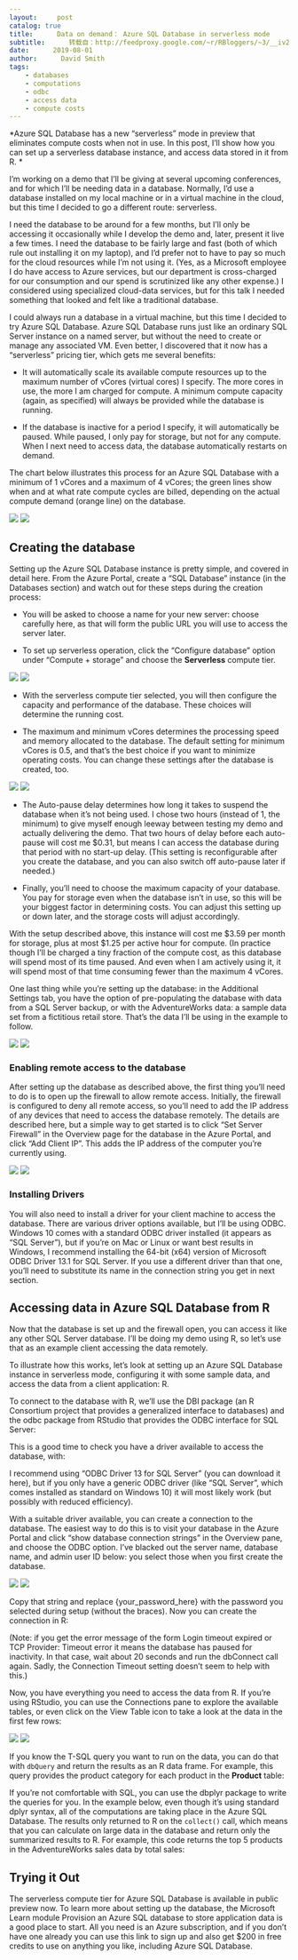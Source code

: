 ```yaml
---
layout:     post
catalog: true
title:      Data on demand： Azure SQL Database in serverless mode
subtitle:      转载自：http://feedproxy.google.com/~r/RBloggers/~3/__iv2qnppM8/
date:      2019-08-01
author:      David Smith
tags:
    - databases
    - computations
    - odbc
    - access data
    - compute costs
---
```


*Azure SQL Database has a new “serverless” mode in preview that eliminates compute costs when not in use. In this post, I’ll show how you can set up a serverless database instance, and access data stored in it from R. *

I’m working on a demo that I’ll be giving at several upcoming conferences, and for which I’ll be needing data in a database. Normally, I’d use a database installed on my local machine or in a virtual machine in the cloud, but this time I decided to go a different route: serverless.

I need the database to be around for a few months, but I’ll only be accessing it occasionally while I develop the demo and, later, present it live a few times. I need the database to be fairly large and fast (both of which rule out installing it on my laptop), and I’d prefer not to have to pay so much for the cloud resources while I’m not using it. (Yes, as a Microsoft employee I do have access to Azure services, but our department is cross-charged for our consumption and our spend is scrutinized like any other expense.) I considered using specialized cloud-data services, but for this talk I needed something that looked and felt like a traditional database.

I could always run a database in a virtual machine, but this time I decided to try Azure SQL Database. Azure SQL Database runs just like an ordinary SQL Server instance on a named server, but without the need to create or manage any associated VM. Even better, I discovered that it now has a “serverless” pricing tier, which gets me several benefits:

- It will automatically scale its available compute resources up to the maximum number of vCores (virtual cores) I specify. The more cores in use, the more I am charged for compute. A minimum compute capacity (again, as specified) will always be provided while the database is running.

- If the database is inactive for a period I specify, it will automatically be paused. While paused, I only pay for storage, but not for any compute. When I next need to access data, the database automatically restarts on demand.


The chart below illustrates this process for an Azure SQL Database with a minimum of 1 vCores and a maximum of 4 vCores; the green lines show when and at what rate compute cycles are billed, depending on the actual compute demand (orange line) on the database.

![](https://revolution-computing.typepad.com/.a/6a010534b1db25970b0240a4bff762200b-800wi?is-pending-load=1)
![](https://revolution-computing.typepad.com/.a/6a010534b1db25970b0240a4bff762200b-800wi)


## Creating the database

Setting up the Azure SQL Database instance is pretty simple, and covered in detail here. From the Azure Portal, create a “SQL Database” instance (in the Databases section) and watch out for these steps during the creation process:

- You will be asked to choose a name for your new server: choose carefully here, as that will form the public URL you will use to access the server later.

- To set up serverless operation, click the “Configure database” option under “Compute + storage” and choose the **Serverless** compute tier.


![](https://revolution-computing.typepad.com/.a/6a010534b1db25970b0240a4722091200c-800wi?is-pending-load=1)
![](https://revolution-computing.typepad.com/.a/6a010534b1db25970b0240a4722091200c-800wi)


- With the serverless compute tier selected, you will then configure the capacity and performance of the database. These choices will determine the running cost.

- The maximum and minimum vCores determines the processing speed and memory allocated to the database. The default setting for minimum vCores is 0.5, and that’s the best choice if you want to minimize operating costs. You can change these settings after the database is created, too.


![](https://revolution-computing.typepad.com/.a/6a010534b1db25970b0240a4bff79b200b-800wi?is-pending-load=1)
![](https://revolution-computing.typepad.com/.a/6a010534b1db25970b0240a4bff79b200b-800wi)


- The Auto-pause delay determines how long it takes to suspend the database when it’s not being used. I chose two hours (instead of 1, the minimum) to give myself enough leeway between testing my demo and actually delivering the demo. That two hours of delay before each auto-pause will cost me $0.31, but means I can access the database during that period with no start-up delay. (This setting is reconfigurable after you create the database, and you can also switch off auto-pause later if needed.)

- Finally, you’ll need to choose the maximum capacity of your database. You pay for storage even when the database isn’t in use, so this will be your biggest factor in determining costs. You can adjust this setting up or down later, and the storage costs will adjust accordingly.


With the setup described above, this instance will cost me $3.59 per month for storage, plus at most $1.25 per active hour for compute. (In practice though I’ll be charged a tiny fraction of the compute cost, as this database will spend most of its time paused. And even when I am actively using it, it will spend most of that time consuming fewer than the maximum 4 vCores.

One last thing while you’re setting up the database: in the Additional Settings tab, you have the option of pre-populating the database with data from a SQL Server backup, or with the AdventureWorks data: a sample data set from a fictitious retail store. That’s the data I’ll be using in the example to follow.

![](https://revolution-computing.typepad.com/.a/6a010534b1db25970b0240a47220bc200c-800wi?is-pending-load=1)
![](https://revolution-computing.typepad.com/.a/6a010534b1db25970b0240a47220bc200c-800wi)


### Enabling remote access to the database

After setting up the database as described above, the first thing you’ll need to do is to open up the firewall to allow remote access. Initially, the firewall is configured to deny all remote access, so you’ll need to add the IP address of any devices that need to access the database remotely. The details are described here, but a simple way to get started is to click “Set Server Firewall” in the Overview page for the database in the Azure Portal, and click “Add Client IP”. This adds the IP address of the computer you’re currently using.

![](https://revolution-computing.typepad.com/.a/6a010534b1db25970b0240a49b54bd200d-400wi?is-pending-load=1)
![](https://revolution-computing.typepad.com/.a/6a010534b1db25970b0240a49b54bd200d-400wi)


### Installing Drivers

You will also need to install a driver for your client machine to access the database. There are various driver options available, but I’ll be using ODBC. Windows 10 comes with a standard ODBC driver installed (it appears as “SQL Server”), but if you’re on Mac or Linux or want best results in Windows, I recommend installing the 64-bit (x64) version of Microsoft ODBC Driver 13.1 for SQL Server. If you use a different driver than that one, you’ll need to substitute its name in the connection string you get in next section.

## Accessing data in Azure SQL Database from R

Now that the database is set up and the firewall open, you can access it like any other SQL Server database. I’ll be doing my demo using R, so let’s use that as an example client accessing the data remotely.

To illustrate how this works, let’s look at setting up an Azure SQL Database instance in serverless mode, configuring it with some sample data, and access the data from a client application: R.

To connect to the database with R, we’ll use the DBI package (an R Consortium project that provides a generalized interface to databases) and the odbc package from RStudio that provides the ODBC interface for SQL Server:

This is a good time to check you have a driver available to access the database, with:

I recommend using “ODBC Driver 13 for SQL Server” (you can download it here), but if you only have a generic ODBC driver (like “SQL Server”, which comes installed as standard on Windows 10) it will most likely work (but possibly with reduced efficiency).

With a suitable driver available, you can create a connection to the database. The easiest way to do this is to visit your database in the Azure Portal and click “show database connection strings” in the Overview pane, and choose the ODBC option. I’ve blacked out the server name, database name, and admin user ID below: you select those when you first create the database.

![](https://revolution-computing.typepad.com/.a/6a010534b1db25970b0240a4bff7ff200b-800wi?is-pending-load=1)
![](https://revolution-computing.typepad.com/.a/6a010534b1db25970b0240a4bff7ff200b-800wi)


Copy that string and replace {your_password_here} with the password you selected during setup (without the braces). Now you can create the connection in R:

(Note: if you get the error message of the form Login timeout expired or TCP Provider: Timeout error it means the database has paused for inactivity. In that case, wait about 20 seconds and run the dbConnect call again. Sadly, the Connection Timeout setting doesn’t seem to help with this.)

Now, you have everything you need to access the data from R. If you’re using RStudio, you can use the Connections pane to explore the available tables, or even click on the View Table icon to take a look at the data in the first few rows:

![](https://revolution-computing.typepad.com/.a/6a010534b1db25970b0240a4bff80c200b-800wi?is-pending-load=1)
![](https://revolution-computing.typepad.com/.a/6a010534b1db25970b0240a4bff80c200b-800wi)


If you know the T-SQL query you want to run on the data, you can do that with `dbQuery` and return the results as an R data frame. For example, this query provides the product category for each product in the **Product** table:

If you’re not comfortable with SQL, you can use the dbplyr package to write the queries for you. In the example below, even though it’s using standard dplyr syntax, all of the computations are taking place in the Azure SQL Database. The results only returned to R on the `collect()` call, which means that you can calculate on large data in the database and return only the summarized results to R. For example, this code returns the top 5 products in the AdventureWorks sales data by total sales:

## Trying it Out

The serverless compute tier for Azure SQL Database is available in public preview now. To learn more about setting up the database, the Microsoft Learn module Provision an Azure SQL database to store application data is a good place to start. All you need is an Azure subscription, and if you don’t have one already you can use this link to sign up and also get $200 in free credits to use on anything you like, including Azure SQL Database.
